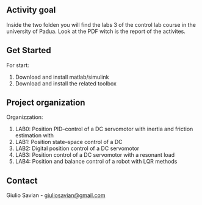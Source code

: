 

<!-- INTRO OF THE PROJECT -->
## Activity goal

Inside the two folden you will find the labs 3 of the control lab course in the university of Padua.
Look at the PDF witch is the report of the activites.

<!-- Get started -->
## Get Started

For start:
1. Download and install matlab/simulink
2. Download and install the related toolbox


## Project organization

Organizzation:
1. LAB0: Position PID–control of a DC servomotor with inertia and friction estimation with 
2. LAB1: Position state–space control of a DC
3. LAB2: Digital position control of a DC servomotor
4. LAB3: Position control of a DC servomotor with a resonant load
5. LAB4: Position and balance control of a robot with LQR methods


## Contact

Giulio Savian  - giuliosavian@gmail.com

<!--Project Link: [https://github.com/your_username/repo_name](https://github.com/your_username/repo_name)-->

